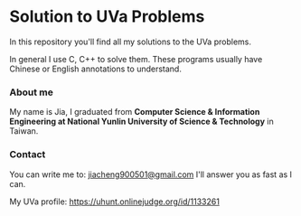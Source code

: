 # Solution to UVa Problems
In this repository you'll find all my solutions to the UVa problems.

In general I use C, C++ to solve them. These programs usually have Chinese or English annotations to understand.

### About me
My name is Jia, I graduated from __Computer Science & Information Engineering at National Yunlin University of Science & Technology__ in Taiwan. 

### Contact
You can write me to: jiacheng900501@gmail.com
I'll answer you as fast as I can.

My UVa profile: https://uhunt.onlinejudge.org/id/1133261
